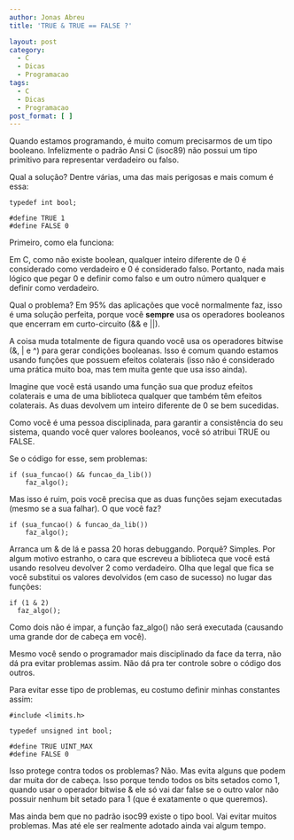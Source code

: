 ```yaml
---
author: Jonas Abreu
title: 'TRUE & TRUE == FALSE ?'

layout: post
category:
  - C
  - Dicas
  - Programacao
tags:
  - C
  - Dicas
  - Programacao
post_format: [ ]
---
```

Quando estamos programando, é muito comum precisarmos de um tipo booleano. Infelizmente o padrão Ansi C (isoc89) não possui um tipo primitivo para representar verdadeiro ou falso.

Qual a solução? Dentre várias, uma das mais perigosas e mais comum é essa:

    
    typedef int bool;
    
    #define TRUE 1
    #define FALSE 0
    

Primeiro, como ela funciona:

Em C, como não existe boolean, qualquer inteiro diferente de 0 é considerado como verdadeiro e 0 é considerado falso. Portanto, nada mais lógico que pegar 0 e definir como falso e um outro número qualquer e definir como verdadeiro.

Qual o problema? Em 95% das aplicações que você normalmente faz, isso é uma solução perfeita, porque você **sempre** usa os operadores booleanos que encerram em curto-circuito (&& e ||).

A coisa muda totalmente de figura quando você usa os operadores bitwise (&, | e ^) para gerar condições booleanas. Isso é comum quando estamos usando funções que possuem efeitos colaterais (isso não é considerado uma prática muito boa, mas tem muita gente que usa isso ainda).

Imagine que você está usando uma função sua que produz efeitos colaterais e uma de uma biblioteca qualquer que também têm efeitos colaterais. As duas devolvem um inteiro diferente de 0 se bem sucedidas.

Como você é uma pessoa disciplinada, para garantir a consistência do seu sistema, quando você quer valores booleanos, você só atribui TRUE ou FALSE.

Se o código for esse, sem problemas:

    
    if (sua_funcao() && funcao_da_lib())
    	faz_algo();
    

Mas isso é ruim, pois você precisa que as duas funções sejam executadas (mesmo se a sua falhar). O que você faz?

    
    if (sua_funcao() & funcao_da_lib())
    	faz_algo();
    

Arranca um & de lá e passa 20 horas debuggando. Porquê? Simples. Por algum motivo estranho, o cara que escreveu a biblioteca que você está usando resolveu devolver 2 como verdadeiro. Olha que legal que fica se você substitui os valores devolvidos (em caso de sucesso) no lugar das funções:

    
    if (1 & 2)
      faz_algo();
    

Como dois não é impar, a função faz_algo() não será executada (causando uma grande dor de cabeça em você).

Mesmo você sendo o programador mais disciplinado da face da terra, não dá pra evitar problemas assim. Não dá pra ter controle sobre o código dos outros.

Para evitar esse tipo de problemas, eu costumo definir minhas constantes assim:

    
    #include <limits.h>
    
    typedef unsigned int bool;
    
    #define TRUE UINT_MAX
    #define FALSE 0
    

Isso protege contra todos os problemas? Não. Mas evita alguns que podem dar muita dor de cabeça. Isso porque tendo todos os bits setados como 1, quando usar o operador bitwise & ele só vai dar false se o outro valor não possuir nenhum bit setado para 1 (que é exatamente o que queremos).

Mas ainda bem que no padrão isoc99 existe o tipo bool. Vai evitar muitos problemas. Mas até ele ser realmente adotado ainda vai algum tempo. 



















